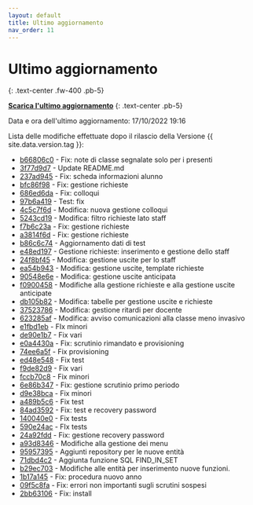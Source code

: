 ```yaml
---
layout: default
title: Ultimo aggiornamento
nav_order: 11
---
```


# Ultimo aggiornamento
{: .text-center .fw-400 .pb-5}

[**Scarica l'ultimo aggiornamento**](https://github.com/iisgiua/giuaschool/releases/download/update-v1.5.0/giuaschool-update-v1.5.0.zip)
{: .text-center .pb-5}

Data e ora dell'ultimo aggiornamento: 17/10/2022 19:16

Lista delle modifiche effettuate dopo il rilascio della Versione {{ site.data.version.tag }}:

- [b66806c0](http://github.com/iisgiua/giuaschool/commit/b66806c0027adae5e68e7f4f2f61c8ddebdcacdf) - Fix: note di classe segnalate solo per i presenti
- [3f77d9d7](http://github.com/iisgiua/giuaschool/commit/3f77d9d75bf67652b535fe8ba663991caa938c0d) - Update README.md
- [237ad945](http://github.com/iisgiua/giuaschool/commit/237ad945cb705ccef628dd234871967521b63bbe) - Fix: scheda informazioni alunno
- [bfc86f98](http://github.com/iisgiua/giuaschool/commit/bfc86f98ebfeaa37bb24a41d51cdbae2d2e2653d) - Fix: gestione richieste
- [686ed6da](http://github.com/iisgiua/giuaschool/commit/686ed6daafe4e6427e5a9568e978da18a6c4d5a1) - Fix: colloqui
- [97b6a419](http://github.com/iisgiua/giuaschool/commit/97b6a4191041f8862d9e7eac89d987abba39e483) - Test: fix
- [4c5c7f6d](http://github.com/iisgiua/giuaschool/commit/4c5c7f6d722d4f5347f0cd199a3412a82a7851e2) - Modifica: nuova gestione colloqui
- [5243cd19](http://github.com/iisgiua/giuaschool/commit/5243cd191fb5d08f9ab8eacfb97f888ed1ef1bb5) - Modifica: filtro richieste lato staff
- [f7b6c23a](http://github.com/iisgiua/giuaschool/commit/f7b6c23a5f69211fd98aa102bd4b0cc1956676cd) - Fix: gestione richieste
- [a3814f6d](http://github.com/iisgiua/giuaschool/commit/a3814f6de5a1a8345e48e6b4630a76aade7de1b3) - Fix: gestione richieste
- [b86c6c74](http://github.com/iisgiua/giuaschool/commit/b86c6c748028891f55dff755531ba3438f04d8c0) - Aggiornamento dati di test
- [e48ed197](http://github.com/iisgiua/giuaschool/commit/e48ed1979186977707b8bf72fcde26c90b3607f5) - Gestione richieste: inserimento e gestione dello staff
- [24f8bf45](http://github.com/iisgiua/giuaschool/commit/24f8bf45ccd9a0d331521313e568bf5ce4dd83a2) - Modifica: gestione uscite per lo staff
- [ea54b943](http://github.com/iisgiua/giuaschool/commit/ea54b943cb86bf1532fa6ebf07e53dffbdbe0605) - Modifica: gestione uscite, template richieste
- [90548e6e](http://github.com/iisgiua/giuaschool/commit/90548e6e518395e6a230803b5d323140197d6aaa) - Modifica: gestione uscite anticipata
- [f0900458](http://github.com/iisgiua/giuaschool/commit/f090045871442588eab706ca76b6333e1364ab7a) - Modifiche alla gestione richieste e alla gestione uscite anticipate
- [db105b82](http://github.com/iisgiua/giuaschool/commit/db105b821f03a2ab010312af535e778f8adc28fb) - Modifica: tabelle per gestione uscite e richieste
- [37523786](http://github.com/iisgiua/giuaschool/commit/37523786793b78c69643757e7099afcea008c48e) - Modifica: gestione ritardi per docente
- [623285af](http://github.com/iisgiua/giuaschool/commit/623285af8fc53584a5d6a9868bb12be791967798) - Modifica: avviso comunicazioni alla classe meno invasivo
- [e1fbd1eb](http://github.com/iisgiua/giuaschool/commit/e1fbd1ebcdef0577bc4f7bb48d970640304f7cc5) - FIx minori
- [de90e1b7](http://github.com/iisgiua/giuaschool/commit/de90e1b7abb292d0ca4b1c58915eadc198910814) - Fix vari
- [e0a4430a](http://github.com/iisgiua/giuaschool/commit/e0a4430a54d493347c6dae77f685eefe5ee1c795) - Fix: scrutinio rimandato e provisioning
- [74ee6a5f](http://github.com/iisgiua/giuaschool/commit/74ee6a5fee738a2b5276e1bb2015bb4abb811e31) - Fix provisioning
- [ed48e548](http://github.com/iisgiua/giuaschool/commit/ed48e54875ff1f906aa943f9df90bf88988ed0f4) - Fix test
- [f9de82d9](http://github.com/iisgiua/giuaschool/commit/f9de82d9b674d97d13986840686e16c6846fc77d) - Fix vari
- [fccb70c8](http://github.com/iisgiua/giuaschool/commit/fccb70c806e689ff22ff4c453632d5d975febdd8) - Fix minori
- [6e86b347](http://github.com/iisgiua/giuaschool/commit/6e86b3477345ae1dbf4730c2efa47d9246555bd6) - Fix: gestione scrutinio primo periodo
- [d9e38bca](http://github.com/iisgiua/giuaschool/commit/d9e38bca7b5f3a4f1dc365c29f114089d8c98d32) - Fix minori
- [a489b5c6](http://github.com/iisgiua/giuaschool/commit/a489b5c65388e052b93748717b13507075ac4c73) - Fix test
- [84ad3592](http://github.com/iisgiua/giuaschool/commit/84ad3592f71ea32f631f1805d8a110df12a9ef76) - Fix: test e recovery password
- [140040e0](http://github.com/iisgiua/giuaschool/commit/140040e0a4f40ead3830a71ca1a71868b34a4508) - Fix tests
- [590e24ac](http://github.com/iisgiua/giuaschool/commit/590e24ac4eab9d809073ca7732893a5677e20114) - FIx tests
- [24a92fdd](http://github.com/iisgiua/giuaschool/commit/24a92fdd16390ffc618e01953f1134a3f4f53a19) - Fix: gestione recovery password
- [a93d8346](http://github.com/iisgiua/giuaschool/commit/a93d8346acfd91cb1ddcfed5a777777ebc294aad) - Modifiche alla gestione dei menu
- [95957395](http://github.com/iisgiua/giuaschool/commit/95957395d506e405e29284cb0ac4ac0c86fd8507) - Aggiunti repository per le nuove entità
- [71dbd4c2](http://github.com/iisgiua/giuaschool/commit/71dbd4c203be84a08ee218b51e4dd0977e03fc1b) - Aggiunta funzione SQL FIND_IN_SET
- [b29ec703](http://github.com/iisgiua/giuaschool/commit/b29ec703a86df237b63ebf23baa0ca6e15fe3505) - Modifiche alle entità per inserimento nuove funzioni.
- [1b17a145](http://github.com/iisgiua/giuaschool/commit/1b17a1455943b8f171f3269753c0529feca4d631) - Fix: procedura nuovo anno
- [09f5c8fa](http://github.com/iisgiua/giuaschool/commit/09f5c8fac066e919f4a86b4b4b9cecb941094e44) - Fix: errori non importanti sugli scrutini sospesi
- [2bb63106](http://github.com/iisgiua/giuaschool/commit/2bb63106c9be9e214360521fe16defcfdcbea69b) - Fix: install

